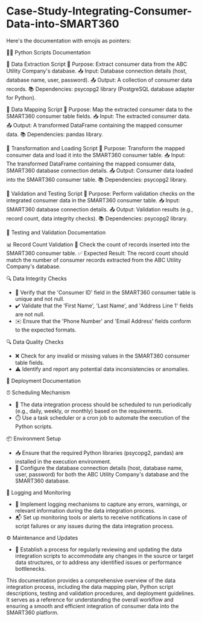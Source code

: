 # Case-Study-Integrating-Consumer-Data-into-SMART360

Here's the documentation with emojis as pointers:

👩‍💻 Python Scripts Documentation

📝 Data Extraction Script
🎯 Purpose: Extract consumer data from the ABC Utility Company's database.
📥 Input: Database connection details (host, database name, user, password).
📤 Output: A collection of consumer data records.
📚 Dependencies: psycopg2 library (PostgreSQL database adapter for Python).

📝 Data Mapping Script
🎯 Purpose: Map the extracted consumer data to the SMART360 consumer table fields.
📥 Input: The extracted consumer data.
📤 Output: A transformed DataFrame containing the mapped consumer data.
📚 Dependencies: pandas library.

📝 Transformation and Loading Script
🎯 Purpose: Transform the mapped consumer data and load it into the SMART360 consumer table.
📥 Input: The transformed DataFrame containing the mapped consumer data, SMART360 database connection details.
📤 Output: Consumer data loaded into the SMART360 consumer table.
📚 Dependencies: psycopg2 library.

📝 Validation and Testing Script
🎯 Purpose: Perform validation checks on the integrated consumer data in the SMART360 consumer table.
📥 Input: SMART360 database connection details.
📤 Output: Validation results (e.g., record count, data integrity checks).
📚 Dependencies: psycopg2 library.

🧪 Testing and Validation Documentation

📊 Record Count Validation
🎯 Check the count of records inserted into the SMART360 consumer table.
✅ Expected Result: The record count should match the number of consumer records extracted from the ABC Utility Company's database.

🔍 Data Integrity Checks
- 🔑 Verify that the 'Consumer ID' field in the SMART360 consumer table is unique and not null.
- ✔️ Validate that the 'First Name', 'Last Name', and 'Address Line 1' fields are not null.
- ✉️ Ensure that the 'Phone Number' and 'Email Address' fields conform to the expected formats.

🔍 Data Quality Checks
- ❌ Check for any invalid or missing values in the SMART360 consumer table fields.
- ⚠️ Identify and report any potential data inconsistencies or anomalies.

🚀 Deployment Documentation

⏰ Scheduling Mechanism
- 🔄 The data integration process should be scheduled to run periodically (e.g., daily, weekly, or monthly) based on the requirements.
- ⏱️ Use a task scheduler or a cron job to automate the execution of the Python scripts.

📦 Environment Setup
- 📥 Ensure that the required Python libraries (psycopg2, pandas) are installed in the execution environment.
- 🔌 Configure the database connection details (host, database name, user, password) for both the ABC Utility Company's database and the SMART360 database.

📝 Logging and Monitoring
- 🚨 Implement logging mechanisms to capture any errors, warnings, or relevant information during the data integration process.
- 📬 Set up monitoring tools or alerts to receive notifications in case of script failures or any issues during the data integration process.

⚙️ Maintenance and Updates
- 🔄 Establish a process for regularly reviewing and updating the data integration scripts to accommodate any changes in the source or target data structures, or to address any identified issues or performance bottlenecks.

This documentation provides a comprehensive overview of the data integration process, including the data mapping plan, Python script descriptions, testing and validation procedures, and deployment guidelines. It serves as a reference for understanding the overall workflow and ensuring a smooth and efficient integration of consumer data into the SMART360 platform.
